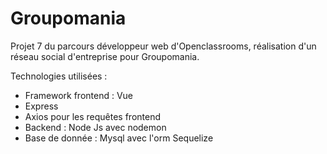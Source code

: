 # Groupomania

Projet 7 du parcours développeur web d'Openclassrooms, réalisation d'un réseau social d'entreprise pour Groupomania.

Technologies utilisées : 
  - Framework frontend : Vue
  - Express
  - Axios pour les requêtes frontend
  - Backend : Node Js avec nodemon
  - Base de donnée : Mysql avec l'orm Sequelize

